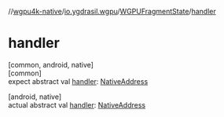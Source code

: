 //[wgpu4k-native](../../../index.md)/[io.ygdrasil.wgpu](../index.md)/[WGPUFragmentState](index.md)/[handler](handler.md)

# handler

[common, android, native]\
[common]\
expect abstract val [handler](handler.md): [NativeAddress](../../ffi/-native-address/index.md)

[android, native]\
actual abstract val [handler](handler.md): [NativeAddress](../../ffi/-native-address/index.md)